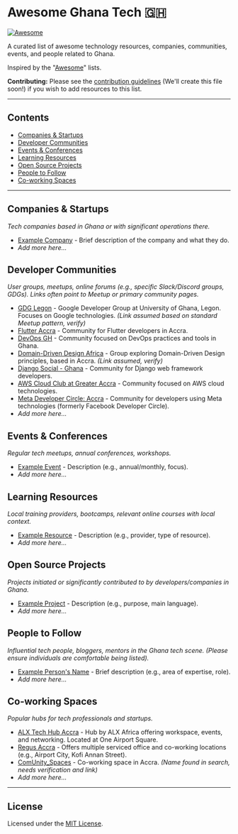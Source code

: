 # Awesome Ghana Tech 🇬🇭

[![Awesome](about:sanitized)](https://awesome.re)

A curated list of awesome technology resources, companies, communities, events, and people related to Ghana.

Inspired by the "[Awesome](https://github.com/sindresorhus/awesome)" lists.

**Contributing:** Please see the [contribution guidelines](CONTRIBUTING.md) (We'll create this file soon\!) if you wish to add resources to this list.

-----

## Contents

  * [Companies & Startups](#companies--startups)
  * [Developer Communities](#developer-communities)
  * [Events & Conferences](#events--conferences)
  * [Learning Resources](#learning-resources)
  * [Open Source Projects](#open-source-projects)
  * [People to Follow](#people-to-follow)
  * [Co-working Spaces](#co-working-spaces)

-----

## Companies & Startups

*Tech companies based in Ghana or with significant operations there.*

  * [Example Company](link_here) - Brief description of the company and what they do.
  * *Add more here...*

## Developer Communities

*User groups, meetups, online forums (e.g., specific Slack/Discord groups, GDGs). Links often point to Meetup or primary community pages.*

  * [GDG Legon](https://www.meetup.com/GDG-Legon/) - Google Developer Group at University of Ghana, Legon. Focuses on Google technologies. *(Link assumed based on standard Meetup pattern, verify)*
  * [Flutter Accra](https://www.meetup.com/Flutter-Accra/) - Community for Flutter developers in Accra. 
  * [DevOps GH](https://www.meetup.com/DevOps-GH/) - Community focused on DevOps practices and tools in Ghana. 
  * [Domain-Driven Design Africa](https://www.meetup.com/domain-driven-design-africa/) - Group exploring Domain-Driven Design principles, based in Accra. *(Link assumed, verify)*
  * [Django Social - Ghana](https://www.meetup.com/django-social-ghana/) - Community for Django web framework developers.
  * [AWS Cloud Club at Greater Accra](https://www.meetup.com/aws-cloud-club-at-greater-accra/) - Community focused on AWS cloud technologies.
  * [Meta Developer Circle: Accra](link_needed) - Community for developers using Meta technologies (formerly Facebook Developer Circle).
  * *Add more here...*

## Events & Conferences

*Regular tech meetups, annual conferences, workshops.*

  * [Example Event](link_here) - Description (e.g., annual/monthly, focus).
  * *Add more here...*

## Learning Resources

*Local training providers, bootcamps, relevant online courses with local context.*

  * [Example Resource](link_here) - Description (e.g., provider, type of resource).
  * *Add more here...*

## Open Source Projects

*Projects initiated or significantly contributed to by developers/companies in Ghana.*

  * [Example Project](link_here) - Description (e.g., purpose, main language).
  * *Add more here...*

## People to Follow

*Influential tech people, bloggers, mentors in the Ghana tech scene. (Please ensure individuals are comfortable being listed).*

  * [Example Person's Name](link_to_profile_twitter_linkedin_blog) - Brief description (e.g., area of expertise, role).
  * *Add more here...*

## Co-working Spaces

*Popular hubs for tech professionals and startups.*

  * [ALX Tech Hub Accra](https://www.alxafrica.com/ghana/hubs/) - Hub by ALX Africa offering workspace, events, and networking. Located at One Airport Square.
  * [Regus Accra](https://www.regus.com/en-gb/ghana/accra/coworking) - Offers multiple serviced office and co-working locations (e.g., Airport City, Kofi Annan Street).
  * [ComUnity\_Spaces](link_needed) - Co-working space in Accra. *(Name found in search, needs verification and link)*
  * *Add more here...*

-----

## License

Licensed under the [MIT License](LICENSE).

